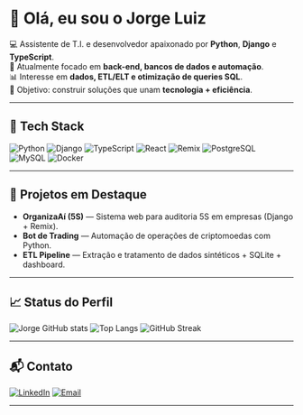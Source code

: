 # 👋 Olá, eu sou o Jorge Luiz  

💻 Assistente de T.I. e desenvolvedor apaixonado por **Python**, **Django** e **TypeScript**.  
🚀 Atualmente focado em **back-end, bancos de dados e automação**.  
📊 Interesse em **dados, ETL/ELT e otimização de queries SQL**.  
🎯 Objetivo: construir soluções que unam **tecnologia + eficiência**.  

---

## 🧰 Tech Stack
![Python](https://img.shields.io/badge/Python-3776AB?logo=python&logoColor=white)
![Django](https://img.shields.io/badge/Django-092E20?logo=django&logoColor=white)
![TypeScript](https://img.shields.io/badge/TypeScript-3178C6?logo=typescript&logoColor=white)
![React](https://img.shields.io/badge/React-20232A?logo=react&logoColor=61DAFB)
![Remix](https://img.shields.io/badge/Remix-000000?logo=remix&logoColor=white)
![PostgreSQL](https://img.shields.io/badge/PostgreSQL-4169E1?logo=postgresql&logoColor=white)
![MySQL](https://img.shields.io/badge/MySQL-4479A1?logo=mysql&logoColor=white)
![Docker](https://img.shields.io/badge/Docker-2496ED?logo=docker&logoColor=white)

---

## 📌 Projetos em Destaque
- **OrganizaAí (5S)** — Sistema web para auditoria 5S em empresas (Django + Remix).  
- **Bot de Trading** — Automação de operações de criptomoedas com Python.  
- **ETL Pipeline** — Extração e tratamento de dados sintéticos + SQLite + dashboard.

<!-- > 👉 Confira mais no [meu portfólio](https://SEUSITE.com) -->

---

## 📈 Status do Perfil
![Jorge GitHub stats](https://github-readme-stats.vercel.app/api?username=Jorgelzz&show_icons=true&theme=radical)
![Top Langs](https://github-readme-stats.vercel.app/api/top-langs/?username=Jorgelzz&layout=compact&theme=radical)
![GitHub Streak](https://streak-stats.demolab.com?user=Jorgelzz&theme=radical&date_format=j%2Fn%5B%2FY%5D)

---

## 📬 Contato
[![LinkedIn](https://img.shields.io/badge/LinkedIn-0A66C2?logo=linkedin&logoColor=white)](https://www.linkedin.com/in/jorge-luiz-lima-de-oliveira)
[![Email](https://img.shields.io/badge/Email-D14836?logo=gmail&logoColor=white)](mailto:jorgeluiz2027@hotmail.com)

---

